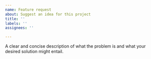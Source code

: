 ```yaml
---
name: Feature request
about: Suggest an idea for this project
title: ''
labels: ''
assignees: ''

---
```

A clear and concise description of what the problem is and what your desired solution might entail.
